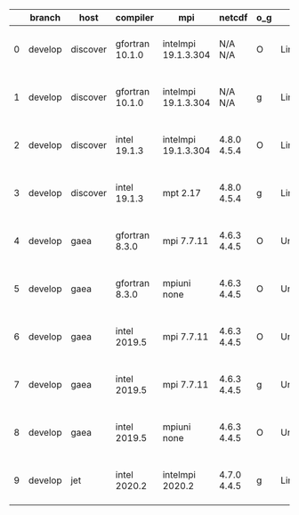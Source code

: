 |    | branch   | host     | compiler        | mpi                 | netcdf      | o_g   | os     | build   | u_pass   | u_fail   | s_pass   | s_fail   | e_pass   | e_fail   | nuopc_pass   | nuopc_fail   | artifacts_hash                                                                                                                                                    | modified                  |
|----|----------|----------|-----------------|---------------------|-------------|-------|--------|---------|----------|----------|----------|----------|----------|----------|--------------|--------------|-------------------------------------------------------------------------------------------------------------------------------------------------------------------|---------------------------|
|  0 | develop  | discover | gfortran 10.1.0 | intelmpi 19.1.3.304 | N/A N/A     | O     | Linux  | pass    | pending  | pending  | pending  | pending  | pending  | pending  | pending      | pending      | [artifacts](https://github.com/esmf-org/esmf-test-artifacts/tree/d035ad071f13948f207209f89733324f8e1d6757/develop/discover/gfortran/10.1.0/O/intelmpi/19.1.3.304) | 2022-07-19 01:12:43 -0400 |
|  1 | develop  | discover | gfortran 10.1.0 | intelmpi 19.1.3.304 | N/A N/A     | g     | Linux  | pass    | pending  | pending  | pending  | pending  | pending  | pending  | pending      | pending      | [artifacts](https://github.com/esmf-org/esmf-test-artifacts/tree/6ff90f24ea10777bb25627693ce078de71b15be3/develop/discover/gfortran/10.1.0/g/intelmpi/19.1.3.304) | 2022-07-19 01:17:55 -0400 |
|  2 | develop  | discover | intel 19.1.3    | intelmpi 19.1.3.304 | 4.8.0 4.5.4 | O     | Linux  | pass    | pending  | pending  | pending  | pending  | pending  | pending  | pending      | pending      | [artifacts](https://github.com/esmf-org/esmf-test-artifacts/tree/ec30b1d83d21793778f13893ea6cb91fa1805306/develop/discover/intel/19.1.3/O/intelmpi/19.1.3.304)    | 2022-07-19 01:17:53 -0400 |
|  3 | develop  | discover | intel 19.1.3    | mpt 2.17            | 4.8.0 4.5.4 | g     | Linux  | pass    | pending  | pending  | pending  | pending  | pending  | pending  | pending      | pending      | [artifacts](https://github.com/esmf-org/esmf-test-artifacts/tree/60cb43bc7a554d10bec5665795fc96b6a6b91032/develop/discover/intel/19.1.3/g/mpt/2.17)               | 2022-07-19 01:17:52 -0400 |
|  4 | develop  | gaea     | gfortran 8.3.0  | mpi 7.7.11          | 4.6.3 4.4.5 | O     | Unicos | pass    | pending  | pending  | pending  | pending  | pending  | pending  | pending      | pending      | [artifacts](https://github.com/esmf-org/esmf-test-artifacts/tree/d095c9e32515726a2b82b67b5b7b4be7f8e5bd51/develop/gaea/gfortran/8.3.0/O/mpi/7.7.11)               | 2022-07-19 00:31:34 -0400 |
|  5 | develop  | gaea     | gfortran 8.3.0  | mpiuni none         | 4.6.3 4.4.5 | O     | Unicos | pass    | pending  | pending  | pending  | pending  | pending  | pending  | pending      | pending      | [artifacts](https://github.com/esmf-org/esmf-test-artifacts/tree/3750150950c64e69a7bf2fad7f80d13f4f425067/develop/gaea/gfortran/8.3.0/O/mpiuni/none)              | 2022-07-19 00:40:10 -0400 |
|  6 | develop  | gaea     | intel 2019.5    | mpi 7.7.11          | 4.6.3 4.4.5 | O     | Unicos | pass    | pending  | pending  | pending  | pending  | pending  | pending  | pending      | pending      | [artifacts](https://github.com/esmf-org/esmf-test-artifacts/tree/630b20fc2cb5e1397029f135fd1b6364d7de3ea7/develop/gaea/intel/2019.5/O/mpi/7.7.11)                 | 2022-07-19 00:40:24 -0400 |
|  7 | develop  | gaea     | intel 2019.5    | mpi 7.7.11          | 4.6.3 4.4.5 | g     | Unicos | pass    | pending  | pending  | pending  | pending  | pending  | pending  | pending      | pending      | [artifacts](https://github.com/esmf-org/esmf-test-artifacts/tree/1c65b4009c0b4bad47666741ec6ba4b974153e21/develop/gaea/intel/2019.5/g/mpi/7.7.11)                 | 2022-07-19 00:53:05 -0400 |
|  8 | develop  | gaea     | intel 2019.5    | mpiuni none         | 4.6.3 4.4.5 | O     | Unicos | pass    | 12226    | 15       | 8        | 0        | 43       | 0        | 0            | 50           | [artifacts](https://github.com/esmf-org/esmf-test-artifacts/tree/fc2d123ae16264ba5951c89534f6c983bf0ddc6d/develop/gaea/intel/2019.5/O/mpiuni/none)                | 2022-07-19 01:17:53 -0400 |
|  9 | develop  | jet      | intel 2020.2    | intelmpi 2020.2     | 4.7.0 4.4.5 | g     | Linux  | pass    | pending  | pending  | pending  | pending  | pending  | pending  | pending      | pending      | [artifacts](https://github.com/esmf-org/esmf-test-artifacts/tree/569a78f3291179a529a8132ad480cf6c11b6fa4a/develop/jet/intel/2020.2/g/intelmpi/2020.2)             | 2022-07-19 04:07:34 +0000 |